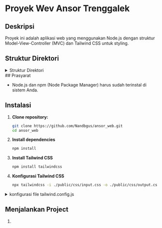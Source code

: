 # Proyek Wev Ansor Trenggalek

## Deskripsi

Proyek ini adalah aplikasi web yang menggunakan Node.js dengan struktur Model-View-Controller (MVC) dan Tailwind CSS untuk styling.

## Struktur Direktori

<details>
  <summary>Struktur Direktori</summary>
ansor_web/
├── app/
│ └── ...
├── node_modules/
├── public/
│ └── css/
│ └── input.css
│ └── output.css
├── .gitignore
├── .htaccess
├── package-lock.json
├── package.json
├── postcss.config.js
├── README.md
├── tailwind.config.js
</details>
## Prasyarat

- Node.js dan npm (Node Package Manager) harus sudah terinstal di sistem Anda.

## Instalasi

1. **Clone repository:**

   ```bash
   git clone https://github.com/Nandbgus/ansor_web.git
   cd ansor_web
   ```

2. **Install dependencies**
   ```bash
   npm install
   ```
3. **Install Tailwind CSS**
   ```bash
   npm install tailwindcss
   ```
4. **Konfigurasi Tailwind CSS**

   ```bash
   npx tailwindcss -i ./public/css/input.css -o ./public/css/output.css --watch
   ```

<details>
<summary>konfigurasi file tailwind.config.js</summary>
```bash
module.exports = {
   mode: 'jit',
   darkMode:'class',
  content: [
    './src/**/*.{html,js}',
    './app/views/**/*.php',
    './public/index.php',
  ],
   theme: {
    extend: {
      colors: {
        primary: '#5A67D8', // Example primary color
        stroke: '#CBD5E0',  // Example stroke color
      },
      boxShadow: {
        switcher: '0 0 10px rgba(0,0,0,0.15)', // Custom shadow for the switcher
      },
    },
  },
  plugins: [],
}
```
</details>

## Menjalankan Project

1.
